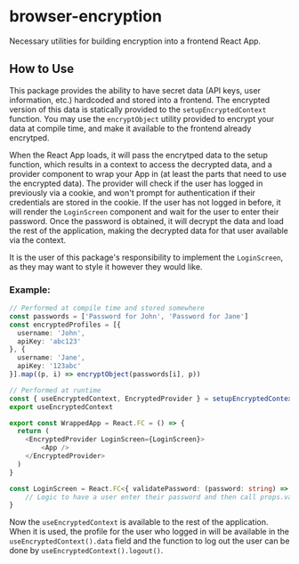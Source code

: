 # browser-encryption
Necessary utilities for building encryption into a frontend React App.

## How to Use

This package provides the ability to have secret data (API keys, user information, etc.) hardcoded and stored into a frontend. The encrypted version of this data is statically provided to the `setupEncryptedContext` function. You may use the `encryptObject` utility provided to encrypt your data at compile time, and make it available to the frontend already encrytped.

When the React App loads, it will pass the encrytped data to the setup function, which results in a context to access the decrypted data, and a provider component to wrap your App in (at least the parts that need to use the encrypted data). The provider will check if the user has logged in previously via a cookie, and won't prompt for authentication if their credentials are stored in the cookie. If the user has not logged in before, it will render the `LoginScreen` component and wait for the user to enter their password. Once the password is obtained, it will decrypt the data and load the rest of the application, making the decrypted data for that user available via the context.

It is the user of this package's responsibility to implement the `LoginScreen`, as they may want to style it however they would like.

### Example:

```typescript
// Performed at compile time and stored somewhere
const passwords = ['Password for John', 'Password for Jane']
const encryptedProfiles = [{
  username: 'John',
  apiKey: 'abc123'
}, {
  username: 'Jane',
  apiKey: '123abc'
}].map((p, i) => encryptObject(passwords[i], p))

// Performed at runtime
const { useEncryptedContext, EncryptedProvider } = setupEncryptedContext(encryptedProfiles)
export useEncryptedContext

export const WrappedApp = React.FC = () => {
  return (
  	<EncryptedProvider LoginScreen={LoginScreen}>
    	<App />
    </EncryptedProvider>
  )
}

const LoginScreen = React.FC<{ validatePassword: (password: string) => Promise<boolean> }> = props => {
	// Logic to have a user enter their password and then call props.validatePassword                         
}
```

Now the `useEncryptedContext` is available to the rest of the application. When it is used, the profile for the user who logged in will be available in the `useEncryptedContext().data` field and the function to log out the user can be done by `useEncryptedContext().logout()`.

 
